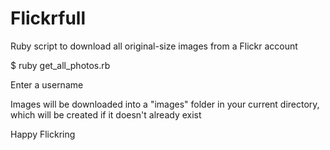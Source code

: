 Flickrfull
==========

Ruby script to download all original-size images from a Flickr account

$ ruby get_all_photos.rb

Enter a username

Images will be downloaded into a "images" folder in your current directory, which will be created if it doesn't already exist

Happy Flickring
